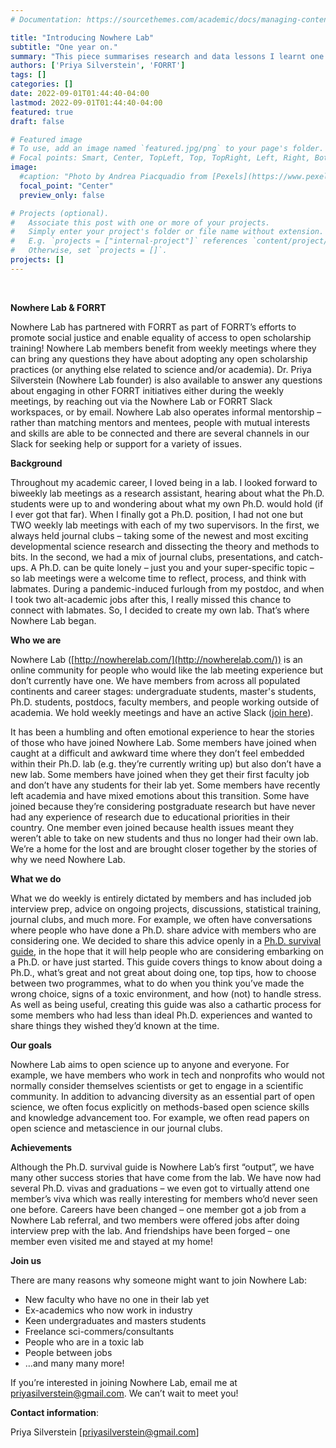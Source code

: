 ```yaml
---
# Documentation: https://sourcethemes.com/academic/docs/managing-content/

title: "Introducing Nowhere Lab"
subtitle: "One year on."
summary: "This piece summarises research and data lessons I learnt one year into my first non-academic job. After seven years in academia, I felt that my development had stalled, I was no longer feeling excited about continuing my career in academia, and I was keen to explore new pathways. One year on, I have so many reflections I want to share. Spoiler alert: My inner nerd is very happy."
authors: ['Priya Silverstein', 'FORRT']
tags: []
categories: []
date: 2022-09-01T01:44:40-04:00
lastmod: 2022-09-01T01:44:40-04:00
featured: true
draft: false

# Featured image
# To use, add an image named `featured.jpg/png` to your page's folder.
# Focal points: Smart, Center, TopLeft, Top, TopRight, Left, Right, BottomLeft, Bottom, BottomRight.
image:
  #caption: "Photo by Andrea Piacquadio from [Pexels](https://www.pexels.com/photo/happy-ethnic-woman-sitting-at-table-with-laptop-3769021/)"
  focal_point: "Center"
  preview_only: false

# Projects (optional).
#   Associate this post with one or more of your projects.
#   Simply enter your project's folder or file name without extension.
#   E.g. `projects = ["internal-project"]` references `content/project/deep-learning/index.md`.
#   Otherwise, set `projects = []`.
projects: []
---
```


<br>


**Nowhere Lab & FORRT**

Nowhere Lab has partnered with FORRT as part of FORRT’s efforts to promote social justice and enable equality of access to open scholarship training! Nowhere Lab members benefit from weekly meetings where they can bring any questions they have about adopting any open scholarship practices (or anything else related to science and/or academia). Dr. Priya Silverstein (Nowhere Lab founder) is also available to answer any questions about engaging in other FORRT initiatives either during the weekly meetings, by reaching out via the Nowhere Lab or FORRT Slack workspaces, or by email. Nowhere Lab also operates informal mentorship – rather than matching mentors and mentees, people with mutual interests and skills are able to be connected and there are several channels in our Slack for seeking help or support for a variety of issues.

**Background**

Throughout my academic career, I loved being in a lab. I looked forward to biweekly lab meetings as a research assistant, hearing about what the Ph.D. students were up to and wondering about what my own Ph.D. would hold (if I ever got that far). When I finally got a Ph.D. position, I had not one but TWO weekly lab meetings with each of my two supervisors. In the first, we always held journal clubs – taking some of the newest and most exciting developmental science research and dissecting the theory and methods to bits. In the second, we had a mix of journal clubs, presentations, and catch-ups. A Ph.D. can be quite lonely – just you and your super-specific topic – so lab meetings were a welcome time to reflect, process, and think with labmates. During a pandemic-induced furlough from my postdoc, and when I took two alt-academic jobs after this, I really missed this chance to connect with labmates. So, I decided to create my own lab. That’s where Nowhere Lab began.

**Who we are**

Nowhere Lab ([http://nowherelab.com/](http://nowherelab.com/)) is an online community for people who would like the lab meeting experience but don’t currently have one. We have members from across all populated continents and career stages: undergraduate students, master's students, Ph.D. students, postdocs, faculty members, and people working outside of academia. We hold weekly meetings and have an active Slack ([join here](https://join.slack.com/t/nowherelab/shared_invite/zt-1b9ky398h-z5QaNohPP613EBX~zpXQFw)). 

It has been a humbling and often emotional experience to hear the stories of those who have joined Nowhere Lab. Some members have joined when caught at a difficult and awkward time where they don’t feel embedded within their Ph.D. lab (e.g. they’re currently writing up) but also don’t have a new lab. Some members have joined when they get their first faculty job and don’t have any students for their lab yet. Some members have recently left academia and have mixed emotions about this transition. Some have joined because they’re considering postgraduate research but have never had any experience of research due to educational priorities in their country. One member even joined because health issues meant they weren’t able to take on new students and thus no longer had their own lab. We’re a home for the lost and are brought closer together by the stories of why we need Nowhere Lab.

**What we do**

What we do weekly is entirely dictated by members and has included job interview prep, advice on ongoing projects, discussions, statistical training, journal clubs, and much more. For example, we often have conversations where people who have done a Ph.D. share advice with members who are considering one. We decided to share this advice openly in a [Ph.D. survival guide](https://docs.google.com/document/d/1dsb8VzoP8HfaYy_oherlqP3qOqr0xHoqvYwnAqlbtts/edit#), in the hope that it will help people who are considering embarking on a Ph.D. or have just started. This guide covers things to know about doing a Ph.D., what’s great and not great about doing one, top tips, how to choose between two programmes, what to do when you think you’ve made the wrong choice, signs of a toxic environment, and how (not) to handle stress. As well as being useful, creating this guide was also a cathartic process for some members who had less than ideal Ph.D. experiences and wanted to share things they wished they’d known at the time.

**Our goals**

Nowhere Lab aims to open science up to anyone and everyone. For example, we have members who work in tech and nonprofits who would not normally consider themselves scientists or get to engage in a scientific community. In addition to advancing diversity as an essential part of open science, we often focus explicitly on methods-based open science skills and knowledge advancement too. For example, we often read papers on open science and metascience in our journal clubs.

**Achievements**

Although the Ph.D. survival guide is Nowhere Lab’s first “output”, we have many other success stories that have come from the lab. We have now had several Ph.D. vivas and graduations – we even got to virtually attend one member’s viva which was really interesting for members who’d never seen one before. Careers have been changed – one member got a job from a Nowhere Lab referral, and two members were offered jobs after doing interview prep with the lab. And friendships have been forged – one member even visited me and stayed at my home!

**Join us**

There are many reasons why someone might want to join Nowhere Lab:

* New faculty who have no one in their lab yet
* Ex-academics who now work in industry
* Keen undergraduates and masters students
* Freelance sci-commers/consultants
* People who are in a toxic lab
* People between jobs
* …and many many more!

If you’re interested in joining Nowhere Lab, email me at  [priyasilverstein@gmail.com](mailto:priyasilverstein@gmail.com). We can’t wait to meet you!

**Contact information**:

Priya Silverstein [priyasilverstein@gmail.com]
